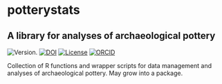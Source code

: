 # potterystats

## A library for analyses of archaeological pottery

<!-- badges: start -->

![Version.](https://img.shields.io/badge/v0.0.1-red?style=flat&logo=github)
[![DOI](https://zenodo.org/badge/423396921.svg)](https://zenodo.org/badge/latestdoi/423396921)
[![License](https://img.shields.io/badge/License-CC%20BY%204.0-lightgrey?labelColor=grey&style=flat&logo=CC&link=https://creativecommons.org/licenses/by/4.0/)](https://creativecommons.org/licenses/by/4.0/)
[![ORCID](https://img.shields.io/badge/ORCID-white?style=flat&logo=ORCID&link=https://orcid.org/0000-0001-6089-4526)](https://orcid.org/0000-0001-6089-4526)
<!-- badges: end -->


Collection of R functions and wrapper scripts for data management and analyses of archaeological pottery. May grow into a package.
